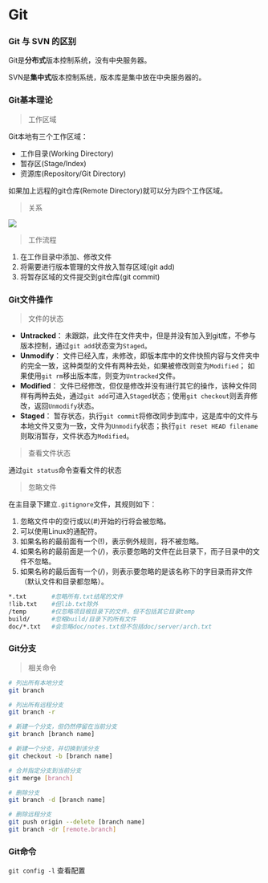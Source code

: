 # Git

### Git 与 SVN 的区别

Git是**分布式**版本控制系统，没有中央服务器。

SVN是**集中式**版本控制系统，版本库是集中放在中央服务器的。


### Git基本理论

> 工作区域

Git本地有三个工作区域： 

- 工作目录(Working Directory)
- 暂存区(Stage/Index)
- 资源库(Repository/Git Directory)

如果加上远程的git仓库(Remote Directory)就可以分为四个工作区域。

> 关系

![](https://gitee.com/merlinalex/pic-go/raw/master/20220227221212.png)

> 工作流程

1. 在工作目录中添加、修改文件
2. 将需要进行版本管理的文件放入暂存区域(git add)
3. 将暂存区域的文件提交到git仓库(git commit)

### Git文件操作

> 文件的状态

- **Untracked**： 未跟踪，此文件在文件夹中，但是并没有加入到git库，不参与版本控制，通过`git add`状态变为`Staged`。
- **Unmodify**： 文件已经入库，未修改，即版本库中的文件快照内容与文件夹中的完全一致，这种类型的文件有两种去处，如果被修改则变为`Modified`； 如果使用`git rm`移出版本库，则变为`Untracked`文件。
- **Modified**： 文件已经修改，但仅是修改并没有进行其它的操作，该种文件同样有两种去处，通过`git add`可进入`Staged`状态；使用`git checkout`则丢弃修改，返回`Unmodify`状态。
- **Staged**： 暂存状态，执行`git commit`将修改同步到库中，这是库中的文件与本地文件又变为一致，文件为`Unmodify`状态；执行`git reset HEAD filename`则取消暂存，文件状态为`Modified`。

> 查看文件状态

通过`git status`命令查看文件的状态

> 忽略文件

在主目录下建立`.gitignore`文件，其规则如下：
1. 忽略文件中的空行或以(#)开始的行将会被忽略。
2. 可以使用Linux的通配符。
3. 如果名称的最前面有一个(!)，表示例外规则，将不被忽略。
4. 如果名称的最前面是一个(/)，表示要忽略的文件在此目录下，而子目录中的文件不忽略。
5. 如果名称的最后面有一个(/)，则表示要忽略的是该名称下的字目录而非文件（默认文件和目录都忽略）。

```bash
*.txt       #忽略所有.txt结尾的文件
!lib.txt    #但lib.txt除外
/temp       #仅忽略项目根目录下的文件，但不包括其它目录temp
build/      #忽略build/目录下的所有文件
doc/*.txt   #会忽略doc/notes.txt但不包括doc/server/arch.txt
```

### Git分支

> 相关命令

```bash
# 列出所有本地分支
git branch

# 列出所有远程分支
git branch -r

# 新建一个分支，但仍然停留在当前分支
git branch [branch name]

# 新建一个分支，并切换到该分支
git checkout -b [branch name]

# 合并指定分支到当前分支
git merge [branch]

# 删除分支
git branch -d [branch name]

# 删除远程分支
git push origin --delete [branch name]
git branch -dr [remote.branch]
```

### Git命令

`git config -l` 查看配置

